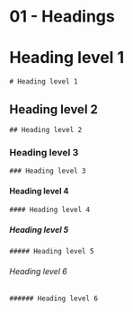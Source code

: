 # 01 - Headings

# Heading level 1
```
# Heading level 1
```

## Heading level 2
```
## Heading level 2
```

### Heading level 3
```
### Heading level 3
```

#### Heading level 4
```
#### Heading level 4
```

##### Heading level 5
```
##### Heading level 5
```

###### Heading level 6
```
###### Heading level 6
```
